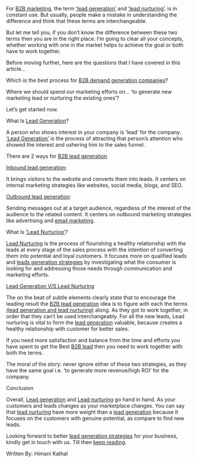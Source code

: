 For <a href="https://www.pangeaglobalservices.com/lead-generation/">B2B marketing</a>, the term <a href="https://www.pangeaglobalservices.com/lead-generation/">‘lead generation’</a> and <a href="https://www.pangeaglobalservices.com/lead-generation/">‘lead nurturing’</a>. is in constant use. But usually, people make a mistake in understanding the difference and think that these terms are interchangeable. 

But let me tell you, if you don’t know the difference between these two terms then you are in the right place. I’m going to clear all your concepts, whether working with one in the market helps to achieve the goal or both have to work together.

Before moving further, here are the questions that I have covered in this article…

Which is the best process for <a href="https://www.pangeaglobalservices.com/lead-generation/">B2B demand generation companies</a>?

Where we should spend our marketing efforts on… ‘to generate new marketing lead or nurturing the existing ones’?

Let’s get started now.

What Is <a href="https://www.pangeaglobalservices.com/lead-generation/">Lead Generation</a>?

A person who shows interest in your company is ‘lead’ for the company. <a href="https://www.pangeaglobalservices.com/lead-generation/">‘Lead Generation’</a> is the process of attracting that person’s attention who showed the interest and ushering him to the sales funnel.

There are 2 ways for <a href="https://www.pangeaglobalservices.com/lead-generation/">B2B lead generation</a>

<a href="https://www.pangeaglobalservices.com/lead-generation/">Inbound lead generation</a>:

It brings visitors to the website and converts them into leads. It centers on internal marketing strategies like websites, social media, blogs, and SEO.

<a href="https://www.pangeaglobalservices.com/lead-generation/">Outbound lead generation</a>:

Sending messages out at a target audience, regardless of the interest of the audience to the related content. It centers on outbound marketing strategies like advertising and <a href="https://www.pangeaglobalservices.com/email-marketing-services/">email marketing</a>.

What Is <a href="https://www.pangeaglobalservices.com/lead-generation/">‘Lead Nurturing’</a>?

<a href="https://www.pangeaglobalservices.com/lead-generation/">Lead Nurturing</a> is the process of flourishing a healthy relationship with the leads at every stage of the sales process with the intention of converting them into potential and loyal customers. It focuses more on qualified leads and <a href="https://www.pangeaglobalservices.com/lead-generation/">leads generation strategies</a> by investigating what the consumer is looking for and addressing those needs through 
communication and marketing efforts.

<a href="https://www.pangeaglobalservices.com/lead-generation/">Lead Generation V/S Lead Nurturing</a>

The on the beat of subtle elements clearly state that to encourage the leading result the  <a href="https://www.pangeaglobalservices.com/lead-generation/">B2B lead generation</a> idea is to figure with each the terms <a href="https://www.pangeaglobalservices.com/lead-generation/">(lead generation and lead nurturing)</a> along. As they got to work together, in order that they can’t be used interchangeably. For all the new leads, Lead nurturing is vital to form the <a href="https://www.pangeaglobalservices.com/lead-generation/">lead generation</a> valuable, because creates a healthy relationship with customer for better sales.

If you need more satisfaction and balance from the time and efforts you have spent to get the Best <a href="https://www.pangeaglobalservices.com/lead-generation/">B2B lead</a> then you need to work together with both the terms.

The moral of the story: never ignore either of these two strategies, as they have the same goal i.e. ‘to generate more revenue/high ROI’ for the company.

Conclusion

Overall, <a href="https://www.pangeaglobalservices.com/lead-generation/">Lead generation</a> and <a href="https://www.pangeaglobalservices.com/lead-generation/">Lead nurturing</a> go hand in hand. As your customers and leads changes as your marketplace changes. You can say that <a href="https://www.pangeaglobalservices.com/lead-generation/">lead nurturing</a> have more weight than a <a href="https://www.pangeaglobalservices.com/lead-generation/">lead generation</a> because it focuses on the customers with genuine potential, as compare to find new leads.

Looking forward to better <a href="https://www.pangeaglobalservices.com/lead-generation/">lead generation strategies</a> for your business, kindly get in touch with us. Till then <a href="https://www.pangeaglobalservices.com/lead-generation/">keep reading</a>.

Written By:
Himani Kathal
